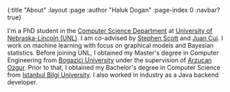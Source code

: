 {:title "About"
 :layout :page
 :author "Haluk Dogan"
 :page-index 0
 :navbar? true}

I'm a PhD student in the [Computer Science Department](https://cse.unl.edu/) at [University of Nebraska-Lincoln (UNL)](https://www.unl.edu/). I am co-advised by [Stephen Scott](https://cse.unl.edu/~sscott/) and [Juan Cui](https://cse.unl.edu/~jcui/). I work on machine learning with focus on graphical models and Bayesian statistics. Before joining UNL, I obtained my Master's degree in Computer Engineering from [Bogazici University](http://boun.edu.tr/en-US/Index) under the supervision of [Arzucan Ozgur](https://www.cmpe.boun.edu.tr/~ozgur/). Prior to that, I obtained my Bachelor's degree in Computer Science from [Istanbul Bilgi University](https://www.bilgi.edu.tr/en/). I also worked in industry as a Java backend developer.

